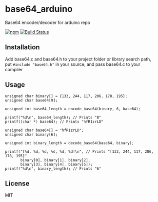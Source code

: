 # base64_arduino

Base64 encoder/decoder for arduino repo

[![npm](https://img.shields.io/npm/l/express.svg)]()
[![Build Status](https://travis-ci.org/Densaugeo/base64_arduino.svg?branch=master)](https://travis-ci.org/Densaugeo/base64_arduino)

## Installation

Add base64.c and base64.h to your project folder or library search path, put `#include "base64.h"` in your source, and pass base64.c to your compiler

## Usage

~~~
unsigned char binary[] = {133, 244, 117, 206, 178, 195};
unsigned char base64[9];

unsigned int base64_length = encode_base64(binary, 6, base64);

printf("%d\n", base64_length); // Prints "8"
printf((char *) base64); // Prints "hfR1zrLD"
~~~

~~~
unsigned char base64[] = "hfR1zrLD";
unsigned char binary[6];

unsigned int binary_length = decode_base64(base64, binary);

printf("[%d, %d, %d, %d, %d, %d]\n", // Prints "[133, 244, 117, 206, 178, 195]"
       binary[0], binary[1], binary[2],
       binary[3], binary[4], binary[5]);
printf("%d\n", binary_length); // Prints "6"
~~~

## License

MIT
